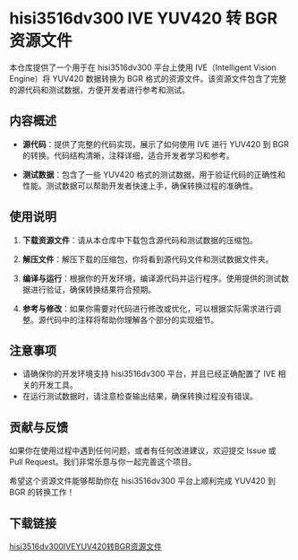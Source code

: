 # hisi3516dv300 IVE YUV420 转 BGR 资源文件

本仓库提供了一个用于在 hisi3516dv300 平台上使用 IVE（Intelligent Vision Engine）将 YUV420 数据转换为 BGR 格式的资源文件。该资源文件包含了完整的源代码和测试数据，方便开发者进行参考和测试。

## 内容概述

- **源代码**：提供了完整的代码实现，展示了如何使用 IVE 进行 YUV420 到 BGR 的转换。代码结构清晰，注释详细，适合开发者学习和参考。
  
- **测试数据**：包含了一些 YUV420 格式的测试数据，用于验证代码的正确性和性能。测试数据可以帮助开发者快速上手，确保转换过程的准确性。

## 使用说明

1. **下载资源文件**：请从本仓库中下载包含源代码和测试数据的压缩包。

2. **解压文件**：解压下载的压缩包，你将看到源代码文件和测试数据文件夹。

3. **编译与运行**：根据你的开发环境，编译源代码并运行程序。使用提供的测试数据进行验证，确保转换结果符合预期。

4. **参考与修改**：如果你需要对代码进行修改或优化，可以根据实际需求进行调整。源代码中的注释将帮助你理解各个部分的实现细节。

## 注意事项

- 请确保你的开发环境支持 hisi3516dv300 平台，并且已经正确配置了 IVE 相关的开发工具。
- 在运行测试数据时，请注意检查输出结果，确保转换过程没有错误。

## 贡献与反馈

如果你在使用过程中遇到任何问题，或者有任何改进建议，欢迎提交 Issue 或 Pull Request。我们非常乐意与你一起完善这个项目。

希望这个资源文件能够帮助你在 hisi3516dv300 平台上顺利完成 YUV420 到 BGR 的转换工作！

## 下载链接

[hisi3516dv300IVEYUV420转BGR资源文件](https://pan.quark.cn/s/04bb3aafdb33)